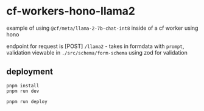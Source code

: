 # cf-workers-hono-llama2

example of using `@cf/meta/llama-2-7b-chat-int8` inside of a cf worker using hono

endpoint for request is [POST] `/llama2` - takes in formdata with `prompt`, validation viewable in `./src/schema/form-schema` using zod for validation

## deployment

```
pnpm install
pnpm run dev
```

```
pnpm run deploy
```
